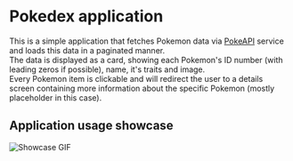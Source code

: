 # Pokedex application

This is a simple application that fetches Pokemon data via [PokeAPI](https://pokeapi.co/) service and loads this data in a paginated manner.<BR/>
The data is displayed as a card, showing each Pokemon's ID number (with leading zeros if possible), name, it's traits and image.<BR/>
Every Pokemon item is clickable and will redirect the user to a details screen containing more information about the specific Pokemon (mostly placeholder in this case).<BR/>

## Application usage showcase
![Showcase GIF](./showcase/showcase.gif)
